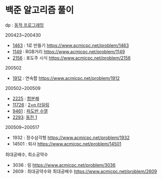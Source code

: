 # 백준 알고리즘 풀이

dp : [동적 프로그래밍](https://hu-coding.tistory.com/22)

200423~200430
- [1463](https://github.com/nhj7911/Algorithm_java/blob/master/src/dp/bj1463.java) : 1로 만들기 https://www.acmicpc.net/problem/1463
- [1149](https://github.com/nhj7911/Algorithm_java/blob/master/src/dp/bj1149.java) : RGB거리 https://www.acmicpc.net/problem/1149
- [2156](https://github.com/nhj7911/Algorithm_java/blob/master/src/dp/bj2156.java) : 포도주 시식 https://www.acmicpc.net/problem/2156

200502
- [1912](https://github.com/nhj7911/Algorithm_java/blob/master/src/dp/bj1912.java) : 연속합 https://www.acmicpc.net/problem/1912

200502~200509
- [2225](https://github.com/nhj7911/Algorithm_java/blob/master/src/dp/bj2225.java) : [합분해](https://hu-coding.tistory.com/28) 
- [11726](https://github.com/nhj7911/Algorithm_java/blob/master/src/dp/bj11726.java) : [2×n 타일링](https://hu-coding.tistory.com/29)
- [9461](https://github.com/nhj7911/Algorithm_java/blob/master/src/dp/bj9461.java) : [파도반 수열](https://hu-coding.tistory.com/30)
- [2293](https://github.com/nhj7911/Algorithm_java/blob/master/src/dp/bj2293.java): [동전 1](https://hu-coding.tistory.com/31)

200509~200517
- 1932 : 정수삼각형 https://www.acmicpc.net/problem/1932
- 14501 : 퇴사 https://www.acmicpc.net/problem/14501

최대공배수, 최소공약수
- 3036 : 링 https://www.acmicpc.net/problem/3036
- 2609 : 최대공약수와 최대공배수 https://www.acmicpc.net/problem/2609
